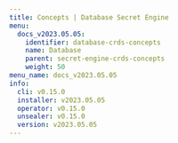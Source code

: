 ```yaml
---
title: Concepts | Database Secret Engine
menu:
  docs_v2023.05.05:
    identifier: database-crds-concepts
    name: Database
    parent: secret-engine-crds-concepts
    weight: 50
menu_name: docs_v2023.05.05
info:
  cli: v0.15.0
  installer: v2023.05.05
  operator: v0.15.0
  unsealer: v0.15.0
  version: v2023.05.05
---
```


